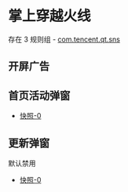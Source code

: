 # 掌上穿越火线

存在 3 规则组 - [com.tencent.qt.sns](/src/apps/com.tencent.qt.sns.ts)

## 开屏广告

## 首页活动弹窗

- [快照-0](https://i.gkd.li/import/13497978)

## 更新弹窗

默认禁用

- [快照-0](https://i.gkd.li/import/13497984)
